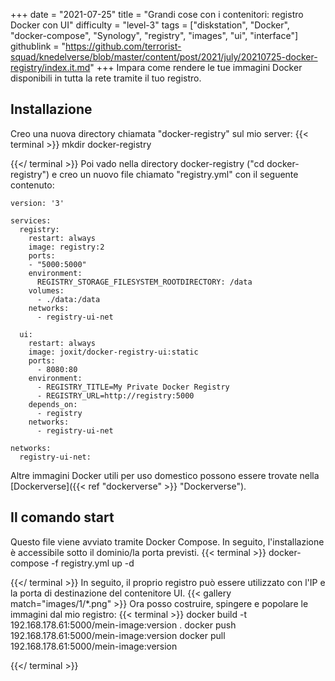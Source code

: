 +++
date = "2021-07-25"
title = "Grandi cose con i contenitori: registro Docker con UI"
difficulty = "level-3"
tags = ["diskstation", "Docker", "docker-compose", "Synology", "registry", "images", "ui", "interface"]
githublink = "https://github.com/terrorist-squad/knedelverse/blob/master/content/post/2021/july/20210725-docker-registry/index.it.md"
+++
Impara come rendere le tue immagini Docker disponibili in tutta la rete tramite il tuo registro.
## Installazione
Creo una nuova directory chiamata "docker-registry" sul mio server:
{{< terminal >}}
mkdir docker-registry

{{</ terminal >}}
Poi vado nella directory docker-registry ("cd docker-registry") e creo un nuovo file chiamato "registry.yml" con il seguente contenuto:
```
version: '3'

services:
  registry:
    restart: always
    image: registry:2
    ports:
    - "5000:5000"
    environment:
      REGISTRY_STORAGE_FILESYSTEM_ROOTDIRECTORY: /data
    volumes:
      - ./data:/data
    networks:
      - registry-ui-net

  ui:
    restart: always
    image: joxit/docker-registry-ui:static
    ports:
      - 8080:80
    environment:
      - REGISTRY_TITLE=My Private Docker Registry
      - REGISTRY_URL=http://registry:5000
    depends_on:
      - registry
    networks:
      - registry-ui-net

networks:
  registry-ui-net:

```
Altre immagini Docker utili per uso domestico possono essere trovate nella [Dockerverse]({{< ref "dockerverse" >}} "Dockerverse").
## Il comando start
Questo file viene avviato tramite Docker Compose. In seguito, l'installazione è accessibile sotto il dominio/la porta previsti.
{{< terminal >}}
docker-compose -f registry.yml up -d

{{</ terminal >}}
In seguito, il proprio registro può essere utilizzato con l'IP e la porta di destinazione del contenitore UI.
{{< gallery match="images/1/*.png" >}}
Ora posso costruire, spingere e popolare le immagini dal mio registro:
{{< terminal >}}
docker build -t 192.168.178.61:5000/mein-image:version .
docker push 192.168.178.61:5000/mein-image:version
docker pull 192.168.178.61:5000/mein-image:version

{{</ terminal >}}

